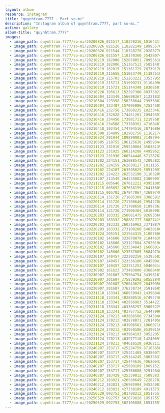 ```yaml
---
layout: album
resource: instagram
title: "quynhtram.7777 - Part so-mi"
description: "Instagram album of quynhtram.7777, part so-mi."
active: gallery
album-title: "quynhtram.7777"
images:
  - image_path: quynhtram.7777/so-mi/20200826_021517_118229216_1016431148776996_1320809671550817948_n.jpg
  - image_path: quynhtram.7777/so-mi/20200826_021526_118282149_189955705854511_8866947308539377230_n.jpg
  - image_path: quynhtram.7777/so-mi/20200826_021544_118328278_202887767868787_2441173380277072385_n.jpg
  - image_path: quynhtram.7777/so-mi/20200826_021557_118170360_3542807472396092_267316845560507861_n.jpg
  - image_path: quynhtram.7777/so-mi/20210219_182000_152078051_709556103064406_3685178973432298910_n.jpg
  - image_path: quynhtram.7777/so-mi/20210219_182006_151367513_750514878907853_2848637729105337731_n.jpg
  - image_path: quynhtram.7777/so-mi/20210219_182015_151361729_767391700550922_1248790490872316469_n.jpg
  - image_path: quynhtram.7777/so-mi/20210219_215655_151023749_113825107412450_2325813454822744719_n.jpg
  - image_path: quynhtram.7777/so-mi/20210219_215703_151263221_335379591165158_660679451834713482_n.jpg
  - image_path: quynhtram.7777/so-mi/20210219_215713_151999231_911049963038518_9141544861392587794_n.jpg
  - image_path: quynhtram.7777/so-mi/20210219_215721_151144348_183685016462057_895046499239625601_n.jpg
  - image_path: quynhtram.7777/so-mi/20210220_195613_152397300_803758237152045_7175326626904436954_n.jpg
  - image_path: quynhtram.7777/so-mi/20210304_123349_156698367_112318354217928_4687393007202218622_n.jpg
  - image_path: quynhtram.7777/so-mi/20210304_123358_156258644_799338824004912_9047984956992775561_n.jpg
  - image_path: quynhtram.7777/so-mi/20210304_123407_157095086_425345052102383_7317524178526295124_n.jpg
  - image_path: quynhtram.7777/so-mi/20210416_232758_173860235_1823346381175944_6287809144378260452_n.jpg
  - image_path: quynhtram.7777/so-mi/20210416_232828_174451261_1094939731002285_3337981972281890690_n.jpg
  - image_path: quynhtram.7777/so-mi/20210416_234456_173981711_121976873300043_7124670865367532113_n.jpg
  - image_path: quynhtram.7777/so-mi/20210416_234508_173780391_471684877485240_3220880987202124411_n.jpg
  - image_path: quynhtram.7777/so-mi/20210418_192454_174794516_287168663148842_3482890611771338850_n.jpg
  - image_path: quynhtram.7777/so-mi/20210508_154809_182901756_111821744356517_3279170479227731966_n.jpg
  - image_path: quynhtram.7777/so-mi/20210524_201944_189899901_314879443543923_6943703499866918952_n.jpg
  - image_path: quynhtram.7777/so-mi/20210605_210755_196125636_149593440550364_6202706915138942185_n.jpg
  - image_path: quynhtram.7777/so-mi/20211123_231916_259520064_650361392657266_5339002657206964065_n.jpg
  - image_path: quynhtram.7777/so-mi/20211123_231925_260214288_4495962317118541_3425638177374111526_n.jpg
  - image_path: quynhtram.7777/so-mi/20211123_231936_260544446_671287627188455_3647753751698307047_n.jpg
  - image_path: quynhtram.7777/so-mi/20211202_224151_263088542_420938229496947_8894360522138807742_n.jpg
  - image_path: quynhtram.7777/so-mi/20211202_224159_262830117_1011155752803974_9045814504341643720_n.jpg
  - image_path: quynhtram.7777/so-mi/20211202_224207_263505629_585120976126360_6831671307299093704_n.jpg
  - image_path: quynhtram.7777/so-mi/20211202_224223_262532190_311632094154275_3512410277180935440_n.jpg
  - image_path: quynhtram.7777/so-mi/20211207_213549_264235082_1306905763171647_1343636562953475008_n.jpg
  - image_path: quynhtram.7777/so-mi/20211215_005646_267012221_439518050981303_5678674997629264604_n.jpg
  - image_path: quynhtram.7777/so-mi/20211215_005652_267658159_264116095784981_7262876004725708541_n.jpg
  - image_path: quynhtram.7777/so-mi/20211215_005703_267847067_426997409098711_287774836804850029_n.jpg
  - image_path: quynhtram.7777/so-mi/20220114_131720_271685309_338859191448173_4268320823785406203_n.jpg
  - image_path: quynhtram.7777/so-mi/20220114_131720_271708640_795427081422111_4554354729758240268_n.jpg
  - image_path: quynhtram.7777/so-mi/20220114_131720_271708650_1109736343121515_6997585087508016186_n.jpg
  - image_path: quynhtram.7777/so-mi/20220114_131720_271906384_601899030880281_6208074613977983575_n.jpg
  - image_path: quynhtram.7777/so-mi/20220203_183332_258081475_926933607861678_6106496537082697615_n.jpg
  - image_path: quynhtram.7777/so-mi/20220203_183332_258881777_368274194651177_1438886879691721393_n.jpg
  - image_path: quynhtram.7777/so-mi/20220203_183332_260216962_337188768305066_6071835382554260780_n.jpg
  - image_path: quynhtram.7777/so-mi/20220203_183332_273100280_648301866408099_6817658258094327872_n.jpg
  - image_path: quynhtram.7777/so-mi/20221224_205151_321544315_110076068547498_4956387264816324140_n.jpg
  - image_path: quynhtram.7777/so-mi/20230102_145600_323070079_210446391346817_6172510278925517557_n.jpg
  - image_path: quynhtram.7777/so-mi/20230102_145600_323127884_879201960201740_5786689614613506035_n.jpg
  - image_path: quynhtram.7777/so-mi/20230102_145600_323534843_166060142559760_2553883509450896463_n.jpg
  - image_path: quynhtram.7777/so-mi/20230102_145600_323537005_568497304706065_6092239349465516864_n.jpg
  - image_path: quynhtram.7777/so-mi/20230107_140457_322202259_553955026777234_6189497070742239103_n.jpg
  - image_path: quynhtram.7777/so-mi/20230107_140457_323336100_484500413828477_3467957853247333096_n.jpg
  - image_path: quynhtram.7777/so-mi/20230107_140457_323751253_684604146726554_6668669764566526772_n.jpg
  - image_path: quynhtram.7777/so-mi/20230902_161623_373493000_836884997828660_8646031751965725253_n.jpg
  - image_path: quynhtram.7777/so-mi/20230907_201607_375504754_343981678057228_8945261715265231610_n.jpg
  - image_path: quynhtram.7777/so-mi/20230907_201607_375839292_685528489712462_4401243677921731865_n.jpg
  - image_path: quynhtram.7777/so-mi/20230907_201607_376043629_264309563113194_719073709119168352_n.jpg
  - image_path: quynhtram.7777/so-mi/20230907_201607_376230734_3591869517804343_6152215657269124008_n.jpg
  - image_path: quynhtram.7777/so-mi/20231118_133341_368070943_1439684829915771_2996403986599928689_n.jpg
  - image_path: quynhtram.7777/so-mi/20231118_133341_402880516_6749474661773474_5161294321744383618_n.jpg
  - image_path: quynhtram.7777/so-mi/20231118_133341_402956983_3514422358873044_478407201580196781_n.jpg
  - image_path: quynhtram.7777/so-mi/20231118_133341_403385257_890052299145498_5146749803133915457_n.jpg
  - image_path: quynhtram.7777/so-mi/20231118_133341_403767752_364479966045558_6472192608549194149_n.jpg
  - image_path: quynhtram.7777/so-mi/20231124_170213_403866560_773433461181230_2851850182795636277_n.jpg
  - image_path: quynhtram.7777/so-mi/20231124_170213_403878071_728140589263244_6327969063441778615_n.jpg
  - image_path: quynhtram.7777/so-mi/20231124_170213_403906561_1066071071092255_695423424942241550_n.jpg
  - image_path: quynhtram.7777/so-mi/20231124_170213_403950186_853901509802649_8005363319758904844_n.jpg
  - image_path: quynhtram.7777/so-mi/20231124_170213_403964193_305220572344508_6998190755530864899_n.jpg
  - image_path: quynhtram.7777/so-mi/20231124_170213_403977110_1424069108462074_2640136768004147296_n.jpg
  - image_path: quynhtram.7777/so-mi/20231124_170213_404616528_692621139494844_6525097022923440295_n.jpg
  - image_path: quynhtram.7777/so-mi/20240207_153717_425234759_6716565001781576_5491607185364660325_n.jpg
  - image_path: quynhtram.7777/so-mi/20240207_153717_425321405_803860738241910_31411533152980317_n.jpg
  - image_path: quynhtram.7777/so-mi/20240207_153717_425344245_386356370646636_3029836901584061873_n.jpg
  - image_path: quynhtram.7777/so-mi/20240207_153717_425444636_406206421772316_8166175371732630869_n.jpg
  - image_path: quynhtram.7777/so-mi/20240207_153717_425690109_1069152394324768_2380883917120543895_n.jpg
  - image_path: quynhtram.7777/so-mi/20240207_153717_425766688_925126488714386_7410526439726472650_n.jpg
  - image_path: quynhtram.7777/so-mi/20240207_183429_425359012_750938377002533_132182484813990409_n.jpg
  - image_path: quynhtram.7777/so-mi/20240212_183821_426588649_7228278277271058_7177319237987280427_n.jpg
  - image_path: quynhtram.7777/so-mi/20240212_183821_426985904_945240833885194_6772597519133899334_n.jpg
  - image_path: quynhtram.7777/so-mi/20240212_183821_427338109_401137312440779_3932449429346325609_n.jpg
  - image_path: quynhtram.7777/so-mi/20250529_092753_501780212_18517557730046167_6823155036741990579_n.jpg
  - image_path: quynhtram.7777/so-mi/20250529_092753_502079028_18517557748046167_3941577719111406526_n.jpg
  - image_path: quynhtram.7777/so-mi/20250529_092753_502105888_18517557739046167_6117246164420899959_n.jpg
---
```


